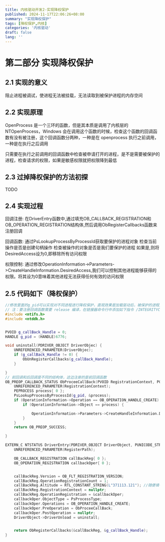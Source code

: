 ```yaml
---
title: 内核驱动开发2-实现降权保护
published: 2024-11-17T22:06:26+08:00
summary: "实现降权保护"
tags: [降权保护,内核]
categories: '内核驱动'
draft: false 
lang: ''
---
```

# 第二部分 实现降权保护

## 2.1 实现的意义

阻止进程被调试，使进程无法被挂载，无法读取到被保护进程的内存空间

## 2.2 实现原理

OpenProcess 是一个三环的函数，但是其本质是调用了内核层的 NTOpenProcess，Windows 会在调用这个函数的时候，检查这个函数的回调函数有没有被注册，这个回调函数分两种，一种是在 openprocess 执行之前调用，一种是在执行之后调用

只需要在执行之前调用的回调函数中检查被申请打开的进程，是不是需要被保护的进程，检查请求的权限，如果是敏感权限就把权限降到最低

## 2.3 过掉降权保护的方法初探

TODO

## 2.4 实现过程

回调注册: 在DriverEntry函数中,通过填充OB_CALLBACK_REGISTRATION和OB_OPERATION_REGISTRATION结构体,然后调用ObRegisterCallbacks函数来注册回调

回调函数:
通过PsLookupProcessByProcessId获取要保护的进程对象
检查当前操作是否是创建句柄操作
检查被操作的对象是否是我们要保护的进程
如果是,则将DesiredAccess设为0,即移除所有访问权限

权限控制: 通过修改OperationInformation->Parameters->CreateHandleInformation.DesiredAccess,我们可以控制其他进程能够获得的权限。将其设为0意味着其他进程无法获得任何有效的访问权限

## 2.5 代码如下（降权保护）

```C++
//修改里面的g_pid可以实现对不同进程进行降权保护，直观效果是加载驱动后，被保护的进程无法被CE附加
// 注：要注册回调函数需要 release 编译，在链接器命令行中添加如下指令 /INTEGRITYCHECK，否则驱动无法加载
#include <ntifs.h>
#include <ntddk.h>


PVOID g_callBack_Handle = 0;
HANDLE g_pid = (HANDLE)6776;

void uninstall(PDRIVER_OBJECT DriverObjec) {
	UNREFERENCED_PARAMETER(DriverObjec);
	if (g_callBack_Handle != 0) {
		ObUnRegisterCallbacks(g_callBack_Handle);
	}

}
// 前回调和后回调是不同的结构体，这边注册的是前回调函数
OB_PREOP_CALLBACK_STATUS ObProceeCallBack(PVOID RegistrationContext, POB_PRE_OPERATION_INFORMATION OperationInformation) {
	UNREFERENCED_PARAMETER(RegistrationContext);
	PEPROCESS process{ 0 };
	PsLookupProcessByProcessId(g_pid, &process);
	if (OperationInformation->Operation == OB_OPERATION_HANDLE_CREATE) {
		if (OperationInformation->Object == process) {

			OperationInformation->Parameters->CreateHandleInformation.DesiredAccess = 0;
		}
	}
	return OB_PREOP_SUCCESS;

}

EXTERN_C NTSTATUS DriverEntry(PDRIVER_OBJECT DriverObject, PUNICODE_STRING RegisterPath) {
	UNREFERENCED_PARAMETER(RegisterPath);

	OB_CALLBACK_REGISTRATION callBackReg{ 0 };
	OB_OPERATION_REGISTRATION callbackOper{ 0 };


	callBackReg.Version = OB_FLT_REGISTRATION_VERSION;
	callBackReg.OperationRegistrationCount = 1;
	callBackReg.Altitude = RTL_CONSTANT_STRING(L"371113.121"); //随便填一个值
	callBackReg.RegistrationContext = nullptr;
	callBackReg.OperationRegistration = &callbackOper;
	callbackOper.ObjectType = PsProcessType;
	callbackOper.Operations = OB_OPERATION_HANDLE_CREATE;
	callbackOper.PreOperation = ObProceeCallBack;
	callbackOper.PostOperation = nullptr;
	DriverObject->DriverUnload = uninstall;


	return ObRegisterCallbacks(&callBackReg, &g_callBack_Handle);
}
```